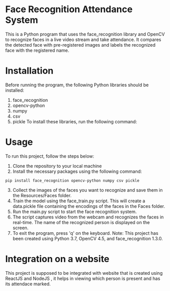 # Face Recognition Attendance System
This is a Python program that uses the face_recognition library and OpenCV to recognize faces in a live video stream and take attendance. It compares the detected face with pre-registered images and labels the recognized face with the registered name.

# Installation
Before running the program, the following Python libraries should be installed:
1. face_recognition
2. opencv-python
3. numpy
4. csv
5. pickle
To install these libraries, run the following command:

# Usage
To run this project, follow the steps below:

1. Clone the repository to your local machine
2. Install the necessary packages using the following command:
```
pip install face_recognition opencv-python numpy csv pickle
```
3. Collect the images of the faces you want to recognize and save them in the Resources/Faces folder.
4. Train the model using the face_train.py script. This will create a data.pickle file containing the encodings of the faces in the Faces folder.
5. Run the main.py script to start the face recognition system.
6. The script captures video from the webcam and recognizes the faces in real-time. The name of the recognized person is displayed on the screen.
7. To exit the program, press 'q' on the keyboard.
Note: This project has been created using Python 3.7, OpenCV 4.5, and face_recognition 1.3.0.

# Integration on a website
This project is supposed to be integrated with website that is created using ReactJS and NodeJS , it helps in viewing which person is present and has its attendace marked.
